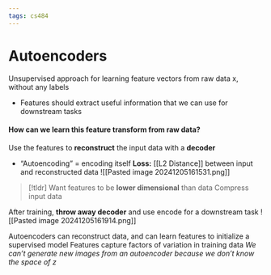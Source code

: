 ```yaml
---
tags: cs484
---
```

# Autoencoders
Unsupervised approach for learning feature vectors from raw data x, without any labels
* Features should extract useful information that we can use for downstream tasks

#### How can we learn this feature transform from raw data?
Use the features to **reconstruct** the input data with a **decoder**
* “Autoencoding” = encoding itself
**Loss:** [[L2 Distance]] between input and reconstructed data
![[Pasted image 20241205161531.png]]
> [!tldr] Want features to be **lower dimensional** than data
> Compress input data

After training, **throw away decoder** and use encode for a downstream task
![[Pasted image 20241205161914.png]]

Autoencoders can reconstruct data, and can learn features to initialize a supervised model
Features capture factors of variation in training data
*We can’t generate new images from an autoencoder because we don’t know the space of z*
